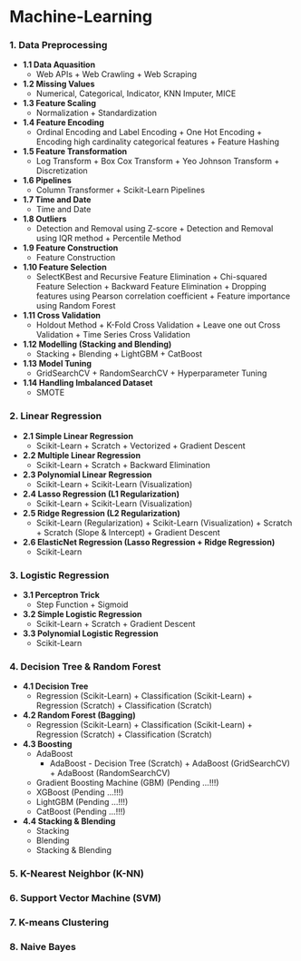 # Machine-Learning
### 1. Data Preprocessing
- **1.1 Data Aquasition**
  - Web APIs + Web Crawling + Web Scraping
- **1.2 Missing Values**
  - Numerical, Categorical, Indicator, KNN Imputer, MICE
- **1.3 Feature Scaling**
  - Normalization + Standardization
- **1.4 Feature Encoding**
  - Ordinal Encoding and Label Encoding + One Hot Encoding + Encoding high cardinality categorical features + Feature Hashing
- **1.5 Feature Transformation**
  - Log Transform + Box Cox Transform + Yeo Johnson Transform + Discretization
- **1.6 Pipelines**
  - Column Transformer + Scikit-Learn Pipelines
- **1.7 Time and Date**
  - Time and Date
- **1.8 Outliers**
  - Detection and Removal using Z-score + Detection and Removal using IQR method + Percentile Method
- **1.9 Feature Construction**
  - Feature Construction
- **1.10 Feature Selection**
  - SelectKBest and Recursive Feature Elimination + Chi-squared Feature Selection + Backward Feature Elimination + Dropping features using Pearson correlation coefficient + Feature importance using Random Forest
- **1.11 Cross Validation**
  - Holdout Method + K-Fold Cross Validation + Leave one out Cross Validation + Time Series Cross Validation
- **1.12 Modelling (Stacking and Blending)**
  - Stacking + Blending + LightGBM + CatBoost
- **1.13 Model Tuning**
  - GridSearchCV + RandomSearchCV + Hyperparameter Tuning
- **1.14 Handling Imbalanced Dataset**
  - SMOTE
### 2. Linear Regression
- **2.1 Simple Linear Regression**
  - Scikit-Learn + Scratch + Vectorized + Gradient Descent
- **2.2 Multiple Linear Regression**
  - Scikit-Learn + Scratch + Backward Elimination
- **2.3 Polynomial Linear Regression**
  - Scikit-Learn + Scikit-Learn (Visualization)
- **2.4 Lasso Regression (L1 Regularization)**
  - Scikit-Learn + Scikit-Learn (Visualization)
- **2.5 Ridge Regression (L2 Regularization)**
  - Scikit-Learn (Regularization) + Scikit-Learn (Visualization) + Scratch + Scratch (Slope & Intercept) + Gradient Descent
- **2.6 ElasticNet Regression (Lasso Regression + Ridge Regression)**
  - Scikit-Learn
### 3. Logistic Regression
- **3.1 Perceptron Trick**
  - Step Function + Sigmoid
- **3.2 Simple Logistic Regression**
  - Scikit-Learn + Scratch + Gradient Descent
- **3.3 Polynomial Logistic Regression**
  - Scikit-Learn
### 4. Decision Tree & Random Forest
- **4.1 Decision Tree**
  - Regression (Scikit-Learn) + Classification (Scikit-Learn) + Regression (Scratch) + Classification (Scratch)
- **4.2 Random Forest (Bagging)**
  - Regression (Scikit-Learn) + Classification (Scikit-Learn) + Regression (Scratch) + Classification (Scratch)
- **4.3 Boosting**
  - AdaBoost
    -  AdaBoost - Decision Tree (Scratch) + AdaBoost (GridSearchCV) + AdaBoost (RandomSearchCV)
  - Gradient Boosting Machine (GBM) (Pending ...!!!)
  -  XGBoost (Pending ...!!!)
  -  LightGBM (Pending ...!!!)
  -  CatBoost (Pending ...!!!)
- **4.4 Stacking & Blending**
  - Stacking
  - Blending
  - Stacking & Blending
### 5. K-Nearest Neighbor (K-NN)
### 6. Support Vector Machine (SVM)
### 7. K-means Clustering
### 8. Naive Bayes
